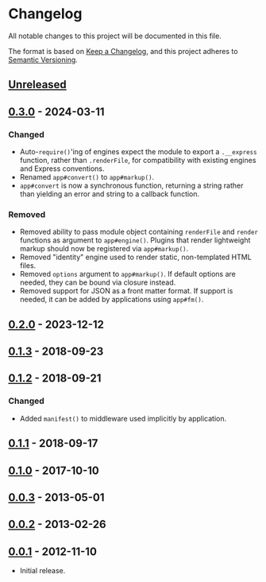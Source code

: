 # Changelog
All notable changes to this project will be documented in this file.

The format is based on [Keep a Changelog](https://keepachangelog.com/en/1.0.0/),
and this project adheres to [Semantic Versioning](https://semver.org/spec/v2.0.0.html).

## [Unreleased]

## [0.3.0] - 2024-03-11
### Changed

- Auto-`require()`'ing of engines expect the module to export a `.__express`
function, rather than `.renderFile`, for compatibility with existing engines and
Express conventions.
- Renamed `app#convert()` to `app#markup()`.
- `app#convert` is now a synchronous function, returning a string rather than
yielding an error and string to a callback function.

### Removed

- Removed ability to pass module object containing `renderFile` and `render`
functions as argument to `app#engine()`.  Plugins that render lightweight markup
should now be registered via `app#markup()`.
- Removed "identity" engine used to render static, non-templated HTML files.
- Removed `options` argument to `app#markup()`.  If default options are needed,
they can be bound via closure instead.
- Removed support for JSON as a front matter format.  If support is needed, it
can be added by applications using `app#fm()`.

## [0.2.0] - 2023-12-12

## [0.1.3] - 2018-09-23

## [0.1.2] - 2018-09-21
### Changed
- Added `manifest()` to middleware used implicitly by application.

## [0.1.1] - 2018-09-17

## [0.1.0] - 2017-10-10

## [0.0.3] - 2013-05-01

## [0.0.2] - 2013-02-26

## [0.0.1] - 2012-11-10

- Initial release.

[Unreleased]: https://github.com/jaredhanson/kerouac/compare/v0.3.0...HEAD
[0.3.0]: https://github.com/jaredhanson/kerouac/compare/v0.2.0...v0.3.0
[0.2.0]: https://github.com/jaredhanson/kerouac/compare/v0.1.3...v0.2.0
[0.1.3]: https://github.com/jaredhanson/kerouac/compare/v0.1.2...v0.1.3
[0.1.2]: https://github.com/jaredhanson/kerouac/compare/v0.1.1...v0.1.2
[0.1.1]: https://github.com/jaredhanson/kerouac/compare/v0.1.0...v0.1.1
[0.1.0]: https://github.com/jaredhanson/kerouac/compare/v0.0.3...v0.1.0
[0.0.3]: https://github.com/jaredhanson/kerouac/compare/v0.0.2...v0.0.3
[0.0.2]: https://github.com/jaredhanson/kerouac/compare/v0.0.1...v0.0.2
[0.0.1]: https://github.com/jaredhanson/kerouac/releases/tag/v0.0.1
